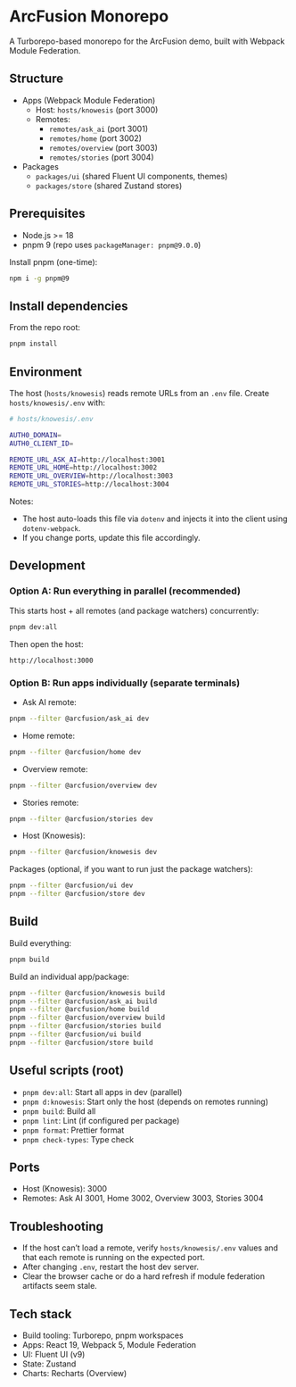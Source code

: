 # ArcFusion Monorepo

A Turborepo-based monorepo for the ArcFusion demo, built with Webpack Module Federation.

## Structure

- Apps (Webpack Module Federation)
  - Host: `hosts/knowesis` (port 3000)
  - Remotes:
    - `remotes/ask_ai` (port 3001)
    - `remotes/home` (port 3002)
    - `remotes/overview` (port 3003)
    - `remotes/stories` (port 3004)
- Packages
  - `packages/ui` (shared Fluent UI components, themes)
  - `packages/store` (shared Zustand stores)

## Prerequisites

- Node.js >= 18
- pnpm 9 (repo uses `packageManager: pnpm@9.0.0`)

Install pnpm (one-time):

```bash
npm i -g pnpm@9
```

## Install dependencies

From the repo root:

```bash
pnpm install
```

## Environment

The host (`hosts/knowesis`) reads remote URLs from an `.env` file. Create `hosts/knowesis/.env` with:

```bash
# hosts/knowesis/.env

AUTH0_DOMAIN=
AUTH0_CLIENT_ID=

REMOTE_URL_ASK_AI=http://localhost:3001
REMOTE_URL_HOME=http://localhost:3002
REMOTE_URL_OVERVIEW=http://localhost:3003
REMOTE_URL_STORIES=http://localhost:3004
```

Notes:

- The host auto-loads this file via `dotenv` and injects it into the client using `dotenv-webpack`.
- If you change ports, update this file accordingly.

## Development

### Option A: Run everything in parallel (recommended)

This starts host + all remotes (and package watchers) concurrently:

```bash
pnpm dev:all
```

Then open the host:

```
http://localhost:3000
```

### Option B: Run apps individually (separate terminals)

- Ask AI remote:

```bash
pnpm --filter @arcfusion/ask_ai dev
```

- Home remote:

```bash
pnpm --filter @arcfusion/home dev
```

- Overview remote:

```bash
pnpm --filter @arcfusion/overview dev
```

- Stories remote:

```bash
pnpm --filter @arcfusion/stories dev
```

- Host (Knowesis):

```bash
pnpm --filter @arcfusion/knowesis dev
```

Packages (optional, if you want to run just the package watchers):

```bash
pnpm --filter @arcfusion/ui dev
pnpm --filter @arcfusion/store dev
```

## Build

Build everything:

```bash
pnpm build
```

Build an individual app/package:

```bash
pnpm --filter @arcfusion/knowesis build
pnpm --filter @arcfusion/ask_ai build
pnpm --filter @arcfusion/home build
pnpm --filter @arcfusion/overview build
pnpm --filter @arcfusion/stories build
pnpm --filter @arcfusion/ui build
pnpm --filter @arcfusion/store build
```

## Useful scripts (root)

- `pnpm dev:all`: Start all apps in dev (parallel)
- `pnpm d:knowesis`: Start only the host (depends on remotes running)
- `pnpm build`: Build all
- `pnpm lint`: Lint (if configured per package)
- `pnpm format`: Prettier format
- `pnpm check-types`: Type check

## Ports

- Host (Knowesis): 3000
- Remotes: Ask AI 3001, Home 3002, Overview 3003, Stories 3004

## Troubleshooting

- If the host can’t load a remote, verify `hosts/knowesis/.env` values and that each remote is running on the expected port.
- After changing `.env`, restart the host dev server.
- Clear the browser cache or do a hard refresh if module federation artifacts seem stale.

## Tech stack

- Build tooling: Turborepo, pnpm workspaces
- Apps: React 19, Webpack 5, Module Federation
- UI: Fluent UI (v9)
- State: Zustand
- Charts: Recharts (Overview)
